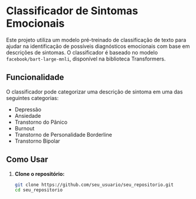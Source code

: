 # Classificador de Sintomas Emocionais

Este projeto utiliza um modelo pré-treinado de classificação de texto para ajudar na identificação de possíveis diagnósticos emocionais com base em descrições de sintomas. O classificador é baseado no modelo `facebook/bart-large-mnli`, disponível na biblioteca Transformers.

## Funcionalidade

O classificador pode categorizar uma descrição de sintoma em uma das seguintes categorias:

- Depressão
- Ansiedade
- Transtorno do Pânico
- Burnout
- Transtorno de Personalidade Borderline
- Transtorno Bipolar

## Como Usar

1. **Clone o repositório:**
   ```bash
   git clone https://github.com/seu_usuario/seu_repositorio.git
   cd seu_repositorio
